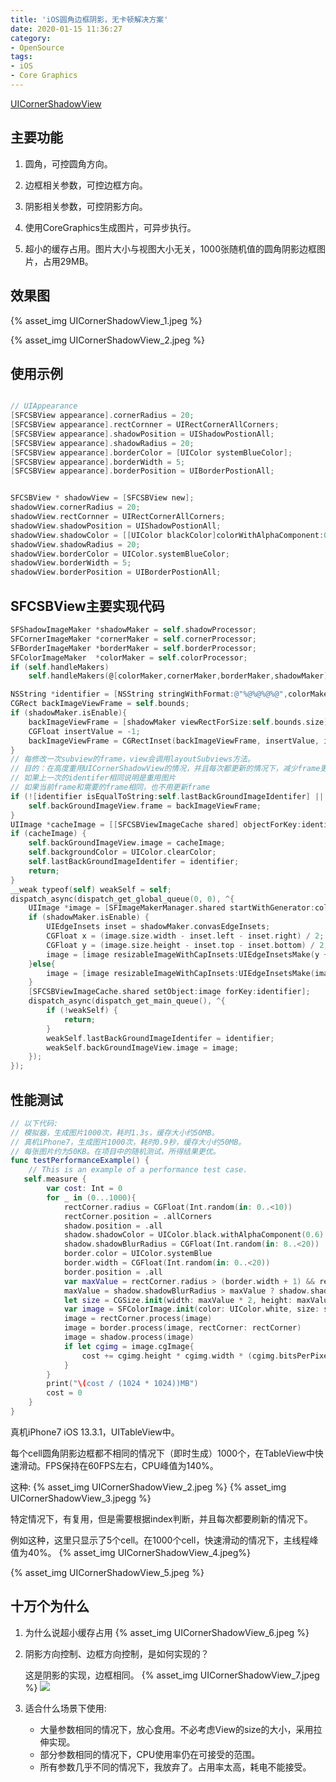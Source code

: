```yaml
---
title: 'iOS圆角边框阴影，无卡顿解决方案'
date: 2020-01-15 11:36:27
category: 
- OpenSource
tags:
- iOS
- Core Graphics
---
```


[UICornerShadowView](https://github.com/SilverFruity/UICornerShadowView)

## 主要功能
1. 圆角，可控圆角方向。

2. 边框相关参数，可控边框方向。

3. 阴影相关参数，可控阴影方向。

4. 使用CoreGraphics生成图片，可异步执行。

5. 超小的缓存占用。图片大小与视图大小无关，1000张随机值的圆角阴影边框图片，占用29MB。

<!-- more -->

## 效果图

{% asset_img UICornerShadowView_1.jpeg %}

{% asset_img UICornerShadowView_2.jpeg %}

## 使用示例
```objective-c

// UIAppearance
[SFCSBView appearance].cornerRadius = 20;
[SFCSBView appearance].rectCornner = UIRectCornerAllCorners;
[SFCSBView appearance].shadowPosition = UIShadowPostionAll;
[SFCSBView appearance].shadowRadius = 20;
[SFCSBView appearance].borderColor = [UIColor systemBlueColor];
[SFCSBView appearance].borderWidth = 5;
[SFCSBView appearance].borderPosition = UIBorderPostionAll;


SFCSBView * shadowView = [SFCSBView new];
shadowView.cornerRadius = 20;
shadowView.rectCornner = UIRectCornerAllCorners;
shadowView.shadowPosition = UIShadowPostionAll;
shadowView.shadowColor = [[UIColor blackColor]colorWithAlphaComponent:0.6];
shadowView.shadowRadius = 20;
shadowView.borderColor = UIColor.systemBlueColor;
shadowView.borderWidth = 5;
shadowView.borderPosition = UIBorderPostionAll;
```


## SFCSBView主要实现代码
```objective-c
SFShadowImageMaker *shadowMaker = self.shadowProcessor;
SFCornerImageMaker *cornerMaker = self.cornerProcessor;
SFBorderImageMaker *borderMaker = self.borderProcessor;
SFColorImageMaker  *colorMaker = self.colorProcessor;
if (self.handleMakers)
    self.handleMakers(@[colorMaker,cornerMaker,borderMaker,shadowMaker]);

NSString *identifier = [NSString stringWithFormat:@"%@%@%@%@",colorMaker.identifier,cornerMaker.identifier,borderMaker.identifier,shadowMaker.identifier];
CGRect backImageViewFrame = self.bounds;
if (shadowMaker.isEnable){
    backImageViewFrame = [shadowMaker viewRectForSize:self.bounds.size];
    CGFloat insertValue = -1;
    backImageViewFrame = CGRectInset(backImageViewFrame, insertValue, insertValue);
}
// 每修改一次subview的frame，view会调用layoutSubviews方法。
// 目的：在高度重用UICornerShadowView的情况，并且每次都更新的情况下，减少frame更新。
// 如果上一次的identifer相同说明是重用图片
// 如果当前frame和需要的frame相同，也不用更新frame
if (![identifier isEqualToString:self.lastBackGroundImageIdentifer] || !CGRectEqualToRect(self.backGroundImageView.frame, backImageViewFrame)) {
    self.backGroundImageView.frame = backImageViewFrame;
}
UIImage *cacheImage = [[SFCSBViewImageCache shared] objectForKey:identifier];
if (cacheImage) {
    self.backGroundImageView.image = cacheImage;
    self.backgroundColor = UIColor.clearColor;
    self.lastBackGroundImageIdentifer = identifier;
    return;
}
__weak typeof(self) weakSelf = self;
dispatch_async(dispatch_get_global_queue(0, 0), ^{
    UIImage *image = [SFImageMakerManager.shared startWithGenerator:colorMaker processors:@[cornerMaker,borderMaker,shadowMaker]];
    if (shadowMaker.isEnable) {
        UIEdgeInsets inset = shadowMaker.convasEdgeInsets;
        CGFloat x = (image.size.width - inset.left - inset.right) / 2;
        CGFloat y = (image.size.height - inset.top - inset.bottom) / 2;
        image = [image resizableImageWithCapInsets:UIEdgeInsetsMake(y + inset.top, x + inset.left, y + inset.bottom, x + inset.right)];
    }else{
        image = [image resizableImageWithCapInsets:UIEdgeInsetsMake(image.size.height / 2, image.size.width / 2, image.size.height / 2, image.size.width / 2)];
    }
    [SFCSBViewImageCache.shared setObject:image forKey:identifier];
    dispatch_async(dispatch_get_main_queue(), ^{
        if (!weakSelf) {
            return;
        }
        weakSelf.lastBackGroundImageIdentifer = identifier;
        weakSelf.backGroundImageView.image = image;
    });
});
```
## 性能测试
```swift
// 以下代码:
// 模拟器，生成图片1000次，耗时1.3s，缓存大小约50MB。
// 真机iPhone7，生成图片1000次，耗时0.9秒，缓存大小约50MB。
// 每张图片约为50KB。在项目中的随机测试，所得结果更优。
func testPerformanceExample() {
    // This is an example of a performance test case.
   self.measure {
        var cost: Int = 0
        for _ in (0...1000){
            rectCorner.radius = CGFloat(Int.random(in: 0..<10))
            rectCorner.position = .allCorners
            shadow.position = .all
            shadow.shadowColor = UIColor.black.withAlphaComponent(0.6)
            shadow.shadowBlurRadius = CGFloat(Int.random(in: 8..<20))
            border.color = UIColor.systemBlue
            border.width = CGFloat(Int.random(in: 0..<20))
            border.position = .all
            var maxValue = rectCorner.radius > (border.width + 1) && rectCorner.isEnable ? rectCorner.radius : border.width + 1
            maxValue = shadow.shadowBlurRadius > maxValue ? shadow.shadowBlurRadius : maxValue
            let size = CGSize.init(width: maxValue * 2, height: maxValue * 2)
            var image = SFColorImage.init(color: UIColor.white, size: size).general()
            image = rectCorner.process(image)
            image = border.process(image, rectCorner: rectCorner)
            image = shadow.process(image)
            if let cgimg = image.cgImage{
                cost += cgimg.height * cgimg.width * (cgimg.bitsPerPixel / cgimg.bitsPerComponent)
            }
        }
        print("\(cost / (1024 * 1024))MB")
        cost = 0
    }
}
```

真机iPhone7 iOS 13.3.1，UITableView中。

每个cell圆角阴影边框都不相同的情况下（即时生成）1000个，在TableView中快速滑动。FPS保持在60FPS左右，CPU峰值为140%。

这种:
{% asset_img UICornerShadowView_2.jpeg %}
{% asset_img UICornerShadowView_3.jpegg %}

特定情况下，有复用，但是需要根据index判断，并且每次都要刷新的情况下。

例如这种，这里只显示了5个cell。在1000个cell，快速滑动的情况下，主线程峰值为40%。
{% asset_img UICornerShadowView_4.jpeg%}

{% asset_img UICornerShadowView_5.jpeg %}



## 十万个为什么
1. 为什么说超小缓存占用
{% asset_img UICornerShadowView_6.jpeg %}
2. 阴影方向控制、边框方向控制，是如何实现的？

    这是阴影的实现，边框相同。
{% asset_img UICornerShadowView_7.jpeg %}
![](https://user-gold-cdn.xitu.io/2020/3/12/170cf5d5dabf6857?w=569&h=308&f=png&s=26345)

3. 适合什么场景下使用:
    * 大量参数相同的情况下，放心食用。不必考虑View的size的大小，采用拉伸实现。
    * 部分参数相同的情况下，CPU使用率仍在可接受的范围。
    * 所有参数几乎不同的情况下，我放弃了。占用率太高，耗电不能接受。